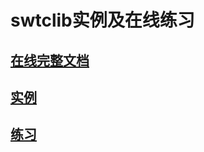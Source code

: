 # swtclib实例及在线练习

## [在线完整文档](https://swtcdoc.netlify.com)

## [实例](https://swtcdoc.netlify.com/docs/examples)

## [练习](https://swtclearn.netlify.com)
